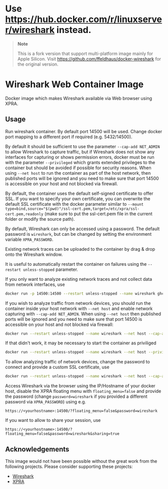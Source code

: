 # Use https://hub.docker.com/r/linuxserver/wireshark instead.

> **Note**
>
> This is a fork version that support multi-platform image mainly for Apple Silicon.
> Visit https://github.com/ffeldhaus/docker-wireshark for the original version.

# Wireshark Web Container Image

Docker image which makes Wireshark available via Web browser using XPRA.

## Usage

Run wireshark container. By default port 14500 will be used. Change docker port mapping to a different port if required (e.g. 5432/14500).

By default it should be sufficient to use the parameter `--cap-add NET_ADMIN` to allow Wireshark to capture traffic, but if Wireshark does not show any interfaces for capturing or shows permission errors, docker must be run with the parameter `--privileged` which grants extended privileges to the container but should be avoided if possible for security reasons. When using `--net host` to run the container as part of the host network, then published ports will be ignored and you need to make sure that port 14500 is accessible on your host and not blocked via firewall.

By default, the container uses the default self-signed certificate to offer SSL. If you want to specify your own certificate, you can overwrite the default SSL certificate with the docker parameter similar to `--mount type=bind,source="$(pwd)"/ssl-cert.pem,target=/etc/xpra/ssl-cert.pem,readonly` (make sure to put the ssl-cert.pem file in the current folder or modify the source path).

By default, Wireshark can only be accessed using a password. The default password is `wireshark`, but can be changed by setting the environment variable `XPRA_PASSWORD`.

Existing network traces can be uploaded to the container by drag & drop onto the Wireshark window.

It is useful to automatically restart the container on failures using the `--restart unless-stopped` parameter.

If you only want to analyze existing network traces and not collect data from network interfaces, use

```bash
docker run -p 14500:14500 --restart unless-stopped --name wireshark ghcr.io/lambdalisue/wireshark
```

If you wish to analyze traffic from network devices, you should run the container inside your host network with `--net host` and enable network capturing with `--cap-add NET_ADMIN`. When using `--net host` then published ports will be ignored and you need to make sure that port 14500 is accessible on your host and not blocked via firewall:

```bash
docker run --restart unless-stopped --name wireshark --net host --cap-add NET_ADMIN ghcr.io/lambdalisue/wireshark
```

If that didn't work, it may be necessary to start the container as priviliged

```bash
docker run --restart unless-stopped --name wireshark --net host --privileged ghcr.io/lambdalisue/wireshark
```

To allow analyzing traffic of network devices, change the password to connect and provide a custom SSL certificate, use

```bash
docker run --restart unless-stopped --name wireshark --net host --cap-add NET_ADMIN -e XPRA_PASSWORD=mypassword --mount type=bind,source="$(pwd)"/ssl-cert.pem,target=/etc/xpra/ssl-cert.pem,readonly ghcr.io/lambdalisue/wireshark
```

Access Wireshark via the browser using the IP/Hostname of your docker host, disable the XPRA floating menu with `floating_menu=false` and provide the password (change `password=wireshark` if you provided a different password via `XPRA_PASSWORD`) using e.g.

    https://<yourhostname>:14500/?floating_menu=false&password=wireshark

If you want to allow to share your session, use

    https://<yourhostname>:14500/?floating_menu=false&password=wireshark&sharing=true

## Acknowledgements

This image would not have been possible without the great work from the following projects. Please consider supporting these projects:

- [Wireshark](https://www.wireshark.org/)
- [XPRA](https://xpra.org)

